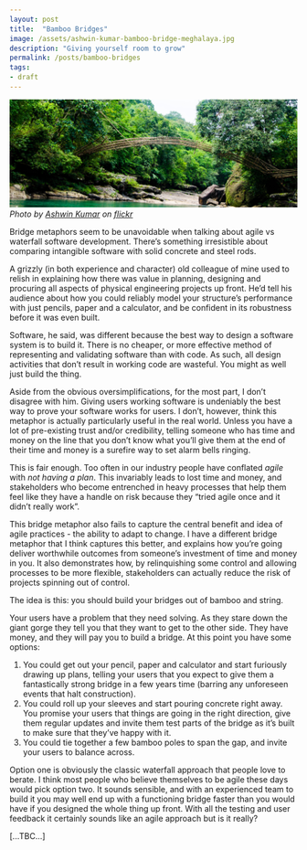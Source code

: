 ```yaml
---
layout: post
title:  "Bamboo Bridges"
image: /assets/ashwin-kumar-bamboo-bridge-meghalaya.jpg
description: "Giving yourself room to grow"
permalink: /posts/bamboo-bridges
tags:
- draft
---
```


![bamboo bridge](/assets/ashwin-kumar-bamboo-bridge-meghalaya.jpg)
*Photo by [Ashwin Kumar](https://www.flickr.com/people/34501870@N00) on [flickr][flickr]*

Bridge metaphors seem to be unavoidable when talking about agile vs waterfall software development. There’s something irresistible about comparing intangible software with solid concrete and steel rods.  

A grizzly (in both experience and character) old colleague of mine used to relish in explaining how there was value in planning, designing and procuring all aspects of physical engineering projects up front. He’d tell his audience about how you could reliably model your structure’s performance with just pencils, paper and a calculator, and be confident in its robustness before it was even built. 

Software, he said, was different because the best way to design a software system is to build it. There is no cheaper, or more effective method of representing and validating software than with code. As such, all design activities that don’t result in working code are wasteful. You might as well just build the thing.

Aside from the obvious oversimplifications, for the most part, I don’t disagree with him. Giving users working software is undeniably the best way to prove your software works for users. I don’t, however, think this metaphor is actually particularly useful in the real world. Unless you have a lot of pre-existing trust and/or credibility,  telling someone who has time and money on the line that you don’t know what you’ll give them at the end of their time and money is a surefire way to set alarm bells ringing. 

This is fair enough. Too often in our industry people have conflated _agile_ with _not having a plan_. This invariably leads to lost time and money,  and stakeholders who become entrenched in heavy processes that help them feel like they have a handle on risk because they “tried agile once and it didn’t really work”.

This bridge metaphor also fails to capture the central benefit and idea of agile practices - the ability to adapt to change. I have a different bridge metaphor that I think captures this better, and explains how you’re going deliver worthwhile outcomes from someone’s investment of time and money in you.  It also demonstrates how, by relinquishing some control and allowing processes to be more flexible, stakeholders can actually reduce the risk of projects spinning out of control. 

The idea is this: you should build your bridges out of bamboo and string. 

Your users have a problem that they need solving. As they stare down the giant gorge they tell you that they want to get to the other side. They have money, and they will pay you to build a bridge. At this point you have some options:

1. You could get out your pencil, paper and calculator and start furiously drawing up plans, telling your users that you expect to give them a fantastically strong bridge in a few years time (barring any unforeseen events that halt construction). 
2. You could roll up your sleeves and start pouring concrete right away. You promise your users that things are going in the right direction, give them regular updates and invite them test parts of the bridge as it’s built to make sure that they’ve happy with it.
3. You could tie together a few bamboo poles to span the gap, and invite your users to balance across. 

Option one is obviously the classic waterfall approach that people love to berate. I think most people who believe themselves to be agile these days would pick option two.  It sounds sensible, and with an experienced team to build it you may well end up with a functioning bridge faster than you would have if you designed the whole thing up front. With all the testing and user feedback it certainly sounds like an agile approach but is it really? 


[...TBC...]


[flickr]: https://www.flickr.com/photos/34501870@N00/7159001781